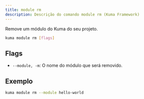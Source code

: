 ```yaml
---
title: module rm
description: Descrição do comando module rm (Kuma Framework)
---
```


Remove um módulo do Kuma do seu projeto.

```bash
kuma module rm [flags]
```

## Flags
- `--module, -m`: O nome do módulo que será removido.

## Exemplo

```bash
kuma module rm --module hello-world
```